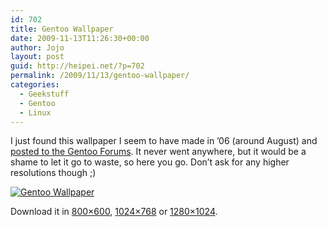 ```yaml
---
id: 702
title: Gentoo Wallpaper
date: 2009-11-13T11:26:30+00:00
author: Jojo
layout: post
guid: http://heipei.net/?p=702
permalink: /2009/11/13/gentoo-wallpaper/
categories:
  - Geekstuff
  - Gentoo
  - Linux
---
```

I just found this wallpaper I seem to have made in &#8217;06 (around August) and [posted to the Gentoo Forums](http://forums.gentoo.org/viewtopic-p-3495740.html#3495740). It never went anywhere, but it would be a shame to let it go to waste, so here you go. Don&#8217;t ask for any higher resolutions though ;)
  
[<img src="https://heipei.net/weblog/gentoo-heipei-thumb.jpg" alt="Gentoo Wallpaper" class="aligncenter" />](https://heipei.net/weblog/gentoo-heipei-800x600.jpg)
  
Download it in [800&#215;600](https://heipei.net/weblog/gentoo-heipei-800x600.jpg), [1024&#215;768](https://heipei.net/weblog/gentoo-heipei-1024x768.jpg) or [1280&#215;1024](https://heipei.net/weblog/gentoo-heipei-1280x1024.jpg).